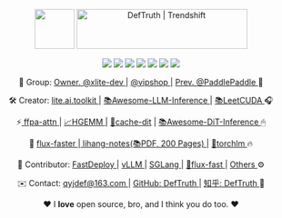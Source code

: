 <div align='center'>

   <p align="center">
     <a href="https://github.com/xlite-dev" target="_blank"><img src="https://github.com/user-attachments/assets/89a5173e-5677-4140-ba96-63734eb88b59" style=" height: 70px;" height="70"/></a>
     <a href="https://trendshift.io/developers/644" target="_blank"><img src="https://trendshift.io/api/badge/developers/644" alt="DefTruth | Trendshift" style="width: 300px; height: 70px;" width="300" height="70"/></a>
     <p>
        <img src='https://img.shields.io/github/stars/xlite-dev.svg?style=social' >
        <img src='https://img.shields.io/badge/CUDA-brightgreen.svg' >  
        <img src='https://img.shields.io/badge/C++|Python-blue.svg' >  
        <img src='https://img.shields.io/badge/AI-Infra-brightgreen.svg' >
        <img src="https://img.shields.io/badge/FFPA:~2x↑🎉-blue.svg" >
        <img src='https://img.shields.io/badge/📚LeetCUDA-brightgreen.svg'>
        <img src="https://img.shields.io/badge/🛠lite.ai.toolkit-blue.svg" >
     </p>
     <p> 
       🏢 Group: <a href="https://github.com/xlite-dev" > Owner. @xlite-dev </a> |  <a href="https://github.com/vipshop/cache-dit" > @vipshop </a> | <a href="https://github.com/PaddlePaddle/FastDeploy" > Prev. @PaddlePaddle </a> 🏰
     </p>
     <p> 
        🛠 Creator: <a href="https://github.com/xlite-dev/lite.ai.toolkit" > lite.ai.toolkit </a> | <a href="https://github.com/xlite-dev/Awesome-LLM-Inference" > 📚Awesome-LLM-Inference </a> | <a href="https://github.com/xlite-dev/LeetCUDA" > 📚LeetCUDA </a> 🎧
     </p>
     <p> 
        ⚡️<a href="https://github.com/xlite-dev/ffpa-attn" > ffpa-attn </a> | <a href="https://github.com/xlite-dev/HGEMM" > 📈HGEMM </a> | <a href="https://github.com/vipshop/cache-dit" > 🤗cache-dit</a> | <a href="https://github.com/xlite-dev/Awesome-DiT-Inference" > 📚Awesome-DiT-Inference </a> 🖱
     </p>
     <p>
       🤗 <a href="https://github.com/xlite-dev/flux-faster" > flux-faster </a> |<a href="https://github.com/xlite-dev/lihang-notes" > lihang-notes(📚PDF, 200 Pages) </a> | <a href="https://github.com/xlite-dev/torchlm" > 💎torchlm </a> 🔥
     </p>
     <p>
        🎉 Contributor: <a href="https://github.com/PaddlePaddle/FastDeploy/pulls?q=is%3Apr+author%3ADefTruth" > FastDeploy </a> | <a href="https://github.com/vllm-project/vllm/pulls?q=is%3Apr+author%3ADefTruth" > vLLM </a> | <a href="https://github.com/sgl-project/sglang/pulls?q=is%3Apr+author%3ADefTruth" > SGLang </a> |  <a href="https://github.com/huggingface/flux-fast"> 🤗flux-fast </a>| <a href="https://github.com/pulls?q=is%3Apr+author%3ADefTruth+archived%3Afalse+" > Others </a> ⚙️
     </p>
     <p>
        ✉️ Contact: <a href="https://github.com/DefTruth"> qyjdef@163.com </a> | <a href="https://github.com/DefTruth" > GitHub: DefTruth </a>  | <a href="https://www.zhihu.com/people/qyjdef"> 知乎: DefTruth </a> 🤖
     </p>
     <p>♥️ I <b>love</b> open source, bro, and I think you do too. ♥️</p>
   <p align="center">
</div>
